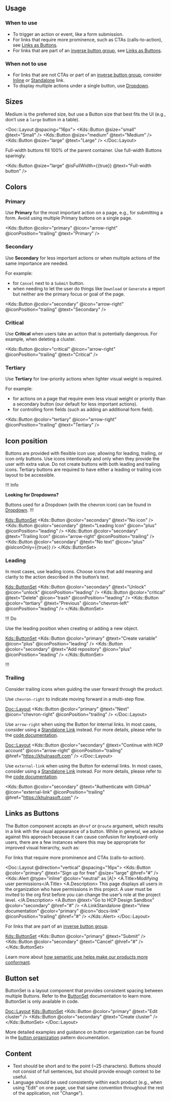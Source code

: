 ## Usage

### When to use

- To trigger an action or event, like a form submission.
- For links that require more prominence, such as CTAs (calls-to-action), see [Links as Buttons](/components/button#links-as-buttons).
- For links that are part of an [inverse button group](/patterns/button-organization#grouping), see [Links as Buttons](/components/button#links-as-buttons).

### When not to use

- For links that are not CTAs or part of an [inverse button group](/patterns/button-organization#grouping), consider [Inline](/components/link/inline) or [Standalone](/components/link/standalone) link.
- To display multiple actions under a single button, use [Dropdown](/components/dropdown).

## Sizes

Medium is the preferred size, but use a Button size that best fits the UI (e.g., don’t use a `large` button in a table).

<Doc::Layout @spacing="16px">
  <Kds::Button @size="small" @text="Small" />
  <Kds::Button @size="medium" @text="Medium" />
  <Kds::Button @size="large" @text="Large" />
</Doc::Layout>

Full-width buttons fill 100% of the parent container. Use full-width Buttons sparingly.

<Kds::Button @size="large" @isFullWidth={{true}} @text="Full-width button" />

## Colors

### Primary

Use **Primary** for the most important action on a page, e.g., for submitting a form. Avoid using multiple Primary buttons on a single page.

<Kds::Button @color="primary" @icon="arrow-right" @iconPosition="trailing" @text="Primary" />

### Secondary

Use **Secondary** for less important actions or when multiple actions of the same importance are needed.

For example:

- for `Cancel` next to a `Submit` button.
- when needing to let the user do things like `Download` or `Generate` a report but neither are the primary focus or goal of the page.

<Kds::Button @color="secondary" @icon="arrow-right" @iconPosition="trailing" @text="Secondary" />

### Critical

Use **Critical** when users take an action that is potentially dangerous. For example, when deleting a cluster.

<Kds::Button @color="critical" @icon="arrow-right" @iconPosition="trailing" @text="Critical" />

### Tertiary

Use **Tertiary** for low-priority actions when lighter visual weight is required.

For example:

- for actions on a page that require even less visual weight or priority than a secondary button (our default for less important actions).
- for controlling form fields (such as adding an additional form field).

<Kds::Button @color="tertiary" @icon="arrow-right" @iconPosition="trailing" @text="Tertiary" />

## Icon position

Buttons are provided with flexible icon use; allowing for leading, trailing, or icon only buttons. Use icons intentionally and only when they provide the user with extra value. Do not create buttons with both leading and trailing icons. Tertiary buttons are required to have either a leading or trailing icon layout to be accessible.

!!! Info

**Looking for Dropdowns?**

Buttons used for a Dropdown (with the chevron icon) can be found in [Dropdown](/components/dropdown).
!!!

<Kds::ButtonSet>
  <Kds::Button @color="secondary" @text="No icon" />
  <Kds::Button @color="secondary" @text="Leading Icon" @icon="plus" @iconPosition="leading" />
  <Kds::Button @color="secondary" @text="Trailing Icon" @icon="arrow-right" @iconPosition="trailing" />
  <Kds::Button @color="secondary" @text="No text" @icon="plus" @isIconOnly={{true}} />
</Kds::ButtonSet>

### Leading

In most cases, use leading icons. Choose icons that add meaning and clarity to the action described in the button’s text.

<Kds::ButtonSet>
  <Kds::Button @color="secondary" @text="Unlock" @icon="unlock" @iconPosition="leading" />
  <Kds::Button @color="critical" @text="Delete" @icon="trash" @iconPosition="leading" />
  <Kds::Button @color="tertiary" @text="Previous" @icon="chevron-left" @iconPosition="leading" />
</Kds::ButtonSet>

!!! Do

Use the leading position when creating or adding a new object.

<Kds::ButtonSet>
  <Kds::Button @color="primary" @text="Create variable" @icon="plus" @iconPosition="leading" />
  <Kds::Button @color="secondary" @text="Add repository" @icon="plus" @iconPosition="leading" />
</Kds::ButtonSet>

!!!

### Trailing

Consider trailing icons when guiding the user forward through the product.

Use `chevron-right` to indicate moving forward in a multi-step flow.

<Doc::Layout>
  <Kds::Button @color="primary" @text="Next" @icon="chevron-right" @iconPosition="trailing" />
</Doc::Layout>

Use `arrow-right` when using the Button for internal links. In most cases, consider using a [Standalone Link](/components/link/standalone) instead. For more details, please refer to the [code documentation](/components/button?tab=code#links).

<Doc::Layout>
  <Kds::Button @color="secondary" @text="Continue with HCP account" @icon="arrow-right" @iconPosition="trailing" @href="https://khulnasoft.com" />
</Doc::Layout>

Use `external-link` when using the Button for external links. In most cases, consider using a [Standalone Link](/components/link/standalone) instead. For more details, please refer to the [code documentation](/components/button?tab=code#links).

<Kds::Button @color="secondary" @text="Authenticate with GitHub" @icon="external-link" @iconPosition="trailing" @href="https://khulnasoft.com" />

## Links as Buttons

The Button component accepts an `@href` or `@route` argument, which results in a link with the visual appearance of a button. While in general, we advise against this approach because it can cause confusion for keyboard-only users, there are a few instances where this may be appropriate for improved visual hierarchy, such as:

For links that require more prominence and CTAs (calls-to-action).

<Doc::Layout @direction="vertical" @spacing="16px">
  <Kds::Button @color="primary" @text="Sign up for free" @size="large" @href="#" />
  <Kds::Alert @type="inline" @color="neutral" as |A|>
    <A.Title>Modifying user permissions</A.Title>
    <A.Description>
      This page displays all users in the organization who have permissions in this project. A user must be invited to the org first before you can change the user’s role at the project level.
    </A.Description>
    <A.Button @text="Go to HCP Design Sandbox" @color="secondary" @href="#" />
    <A.LinkStandalone @text="View documentation" @color="primary" @icon="docs-link" @iconPosition="trailing" @href="#" />
  </Kds::Alert>
</Doc::Layout>

For links that are part of an [inverse button group](/patterns/button-organization#grouping).

<Kds::ButtonSet>
  <Kds::Button @color="primary" @text="Submit" />
  <Kds::Button @color="secondary" @text="Cancel" @href="#" />
</Kds::ButtonSet>

Learn more about [how semantic use helps make our products more conformant](/components/button?tab=accessibility#button-vs-link).

## Button set

ButtonSet is a layout component that provides consistent spacing between multiple Buttons. Refer to the [ButtonSet](/components/button-set) documentation to learn more. ButtonSet is only available in code.

<Doc::Layout>
  <Kds::ButtonSet>
    <Kds::Button @color="primary" @text="Edit cluster" />
    <Kds::Button @color="secondary" @text="Create cluster" />
  </Kds::ButtonSet>
</Doc::Layout>

More detailed examples and guidance on button organization can be found in the [button organization](/patterns/button-organization) pattern documentation.

## Content

- Text should be short and to the point (~25 characters). Buttons should not consist of full sentences, but should provide enough context to be useful.
- Language should be used consistently within each product (e.g., when using "Edit" on one page, use that same convention throughout the rest of the application, not "Change").
